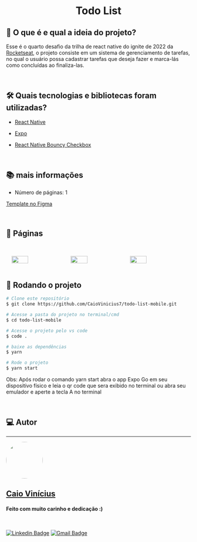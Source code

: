 <h1 align="center"> 
	Todo List
</h1>

## 💭 O que é e qual a ideia do projeto?

Esse é o quarto desafio da trilha de react native do ignite de 2022 da [Rocketseat](https://www.rocketseat.com.br/), o projeto consiste em um sistema de gerenciamento de tarefas, no qual o usuário possa cadastrar tarefas que deseja fazer e marca-lás como concluídas ao finaliza-las.

<br>

## 🛠 Quais tecnologias e bibliotecas foram utilizadas?

- [React Native](https://reactnative.dev/)

- [Expo](https://expo.dev/)

- [React Native Bouncy Checkbox](https://github.com/WrathChaos/react-native-bouncy-checkbox)

<br>

## 📚 mais informações

- Número de páginas: 1

[Template no Figma](https://www.figma.com/file/QczcrY042IoNxGsQYMUU5S/ToDo-List?t=GKBx6DOzfcjyOLP2-0)

<br>

## 📝 Páginas

<div style="display: flex; gap: 2%; flex-wrap: wrap; justify-content: center">
  <img src="https://i.imgur.com/1TBDAR0.jpg" width="30%" style="margin-top: 2rem" />

  <img src="https://i.imgur.com/skvYctF.jpg" width="30%" style="margin-top: 2rem" />
  
  <img src="https://i.imgur.com/kABxKIv.jpg" width="30%" style="margin-top: 2rem" />
</div>

<br>

## 🎲 Rodando o projeto

```bash
# Clone este repositório
$ git clone https://github.com/CaioVinicius7/todo-list-mobile.git

# Acesse a pasta do projeto no terminal/cmd
$ cd todo-list-mobile

# Acesse o projeto pelo vs code
$ code .

# baixe as dependências
$ yarn

# Rode o projeto
$ yarn start
```

Obs: Após rodar o comando yarn start abra o app Expo Go em seu dispositivo físico e leia o qr code que sera exibido no terminal ou abra seu emulador e aperte a tecla A no terminal

<br>

## 💻 Autor

---

<a href="https://www.facebook.com/caio.pereira.94695">
 <img style="border-radius: 50%;" src="https://avatars.githubusercontent.com/u/62827681?s=400&u=f0b18831e6690a901f956d637933b9ee2dca3104&v=4" width="100px;" alt=""/>
 <br>
 <h2><b>Caio Vinícius</b></h2></a>

<h4> Feito com muito carinho e dedicação :) </h4>

<br>

[![Linkedin Badge](https://img.shields.io/badge/-caio%20vinícius-blue?style=flat-square&logo=Linkedin&logoColor=white&link=https://www.linkedin.com/in/tgmarinho/)](https://www.linkedin.com/in/caio-vin%C3%ADcius-87a761200/)
[![Gmail Badge](https://img.shields.io/badge/-caio1525pereira@gmail.com-c14438?style=flat-square&logo=Gmail&logoColor=white&link=mailto:caio1525pereira@gmail.com)](mailto:caio1525pereira@gmail.com)
